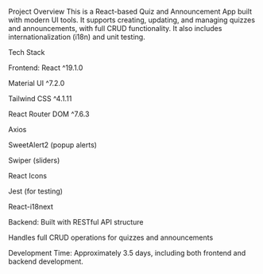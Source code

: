 Project Overview
This is a React-based Quiz and Announcement App built with modern UI tools. It supports creating, updating, and managing quizzes and announcements, with full CRUD functionality. It also includes internationalization (i18n) and unit testing.

Tech Stack

Frontend:
React ^19.1.0

Material UI ^7.2.0

Tailwind CSS ^4.1.11

React Router DOM ^7.6.3

Axios

SweetAlert2 (popup alerts)

Swiper (sliders)

React Icons

Jest (for testing)

React-i18next

Backend:
Built with RESTful API structure

Handles full CRUD operations for quizzes and announcements

Development Time:
Approximately 3.5 days, including both frontend and backend development.